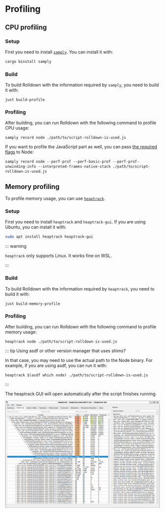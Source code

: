 # Profiling

## CPU profiling

### Setup

First you need to install [`samply`](https://github.com/mstange/samply). You can install it with:

```bash
cargo binstall samply
```

### Build

To build Rolldown with the information required by `samply`, you need to build it with:

```shell
just build-profile
```

### Profiling

After building, you can run Rolldown with the following command to profile CPU usage:

```shell
samply record node ./path/to/script-rolldown-is-used.js
```

If you want to profile the JavaScript part as well, you can pass [the required flags](https://github.com/nodejs/node/pull/58010) to Node:

```shell
samply record node --perf-prof --perf-basic-prof --perf-prof-unwinding-info --interpreted-frames-native-stack ./path/to/script-rolldown-is-used.js
```

## Memory profiling

To profile memory usage, you can use [`heaptrack`](https://github.com/KDE/heaptrack).

### Setup

First you need to install `heaptrack` and `heaptrack-gui`. If you are using Ubuntu, you can install it with:

```bash
sudo apt install heaptrack heaptrack-gui
```

::: warning

`heaptrack` only supports Linux. It works fine on WSL.

:::

### Build

To build Rolldown with the information required by `heaptrack`, you need to build it with:

```shell
just build-memory-profile
```

### Profiling

After building, you can run Rolldown with the following command to profile memory usage:

```shell
heaptrack node ./path/to/script-rolldown-is-used.js
```

::: tip Using asdf or other version manager that uses shims?

In that case, you may need to use the actual path to the Node binary. For example, if you are using asdf, you can run it with:

```shell
heaptrack $(asdf which node) ./path/to/script-rolldown-is-used.js
```

:::

The heaptrack GUI will open automatically after the script finishes running.

![heaptrack-gui screenshot](./heaptrack-gui.png)
